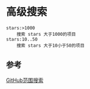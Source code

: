 # 高级搜索
    stars:>1000
        搜索 stars 大于1000的项目
    stars:10..50
        搜索 stars 大于10小于50的项目
## 参考
[GitHub范围搜索](https://help.github.com/articles/understanding-the-search-syntax/)        
            